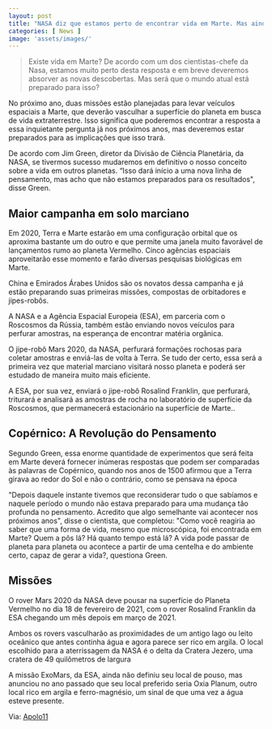 ```yaml
---
layout: post
title: "NASA diz que estamos perto de encontrar vida em Marte. Mas ainda estamos prontos para isso"
categories: [ News ]
image: 'assets/images/'
---
```


> Existe vida em Marte? De acordo com um dos cientistas-chefe da Nasa, estamos muito perto desta resposta e em breve deveremos absorver as novas descobertas. Mas será que o mundo atual está preparado para isso?

No próximo ano, duas missões estão planejadas para levar veículos espaciais a Marte, que deverão vasculhar a superfície do planeta em busca de vida extraterrestre. Isso significa que poderemos encontrar a resposta a essa inquietante pergunta já nos próximos anos, mas deveremos estar preparados para as implicações que isso trará.

De acordo com Jim Green, diretor da Divisão de Ciência Planetária, da NASA, se tivermos sucesso mudaremos em definitivo o nosso conceito sobre a vida em outros planetas. “Isso dará início a uma nova linha de pensamento, mas acho que não estamos preparados para os resultados", disse Green.

## Maior campanha em solo marciano

Em 2020, Terra e Marte estarão em uma configuração orbital que os aproxima bastante um do outro e que permite uma janela muito favorável de lançamentos rumo ao planeta Vermelho. Cinco agências espaciais aproveitarão esse momento e farão diversas pesquisas biológicas em Marte.

China e Emirados Árabes Unidos são os novatos dessa campanha e já estão preparando suas primeiras missões, compostas de orbitadores e jipes-robôs.

A NASA e a Agência Espacial Europeia (ESA), em parceria com o Roscosmos da Rússia, também estão enviando novos veículos para perfurar amostras, na esperança de encontrar matéria orgânica.

O jipe-robô Mars 2020, da NASA, perfurará formações rochosas para coletar amostras e enviá-las de volta à Terra. Se tudo der certo, essa será a primeira vez que material marciano visitará nosso planeta e poderá ser estudado de maneira muito mais eficiente.

A ESA, por sua vez, enviará o jipe-robô Rosalind Franklin, que perfurará, triturará e analisará as amostras de rocha no laboratório de superfície da Roscosmos, que permanecerá estacionário na superfície de Marte..

<script async src="https://pagead2.googlesyndication.com/pagead/js/adsbygoogle.js"></script>
<!-- Informat -->
<ins class="adsbygoogle"
     style="display:block"
     data-ad-client="ca-pub-2838251107855362"
     data-ad-slot="2327980059"
     data-ad-format="auto"
     data-full-width-responsive="true"></ins>
<script>
(adsbygoogle = window.adsbygoogle || []).push({});
</script>  

## Copérnico: A Revolução do Pensamento
Segundo Green, essa enorme quantidade de experimentos que será feita em Marte deverá fornecer inúmeras respostas que podem ser comparadas às palavras de Copérnico, quando nos anos de 1500 afirmou que a Terra girava ao redor do Sol e não o contrário, como se pensava na época

"Depois daquele instante tivemos que reconsiderar tudo o que sabíamos e naquele período o mundo não estava preparado para uma mudança tão profunda no pensamento. Acredito que algo semelhante vai acontecer nos próximos anos", disse o cientista, que completou: "Como você reagiria ao saber que uma forma de vida, mesmo que microscópica, foi encontrada em Marte? Quem a pôs lá? Há quanto tempo está lá? A vida pode passar de planeta para planeta ou acontece a partir de uma centelha e do ambiente certo, capaz de gerar a vida?, questiona Green.


## Missões
O rover Mars 2020 da NASA deve pousar na superfície do Planeta Vermelho no dia 18 de fevereiro de 2021, com o rover Rosalind Franklin da ESA chegando um mês depois em março de 2021.

Ambos os rovers vasculharão as proximidades de um antigo lago ou leito oceânico que antes continha água e agora parece ser rico em argila. O local escolhido para a aterrissagem da NASA é o delta da Cratera Jezero, uma cratera de 49 quilômetros de largura

A missão ExoMars, da ESA, ainda não definiu seu local de pouso, mas anunciou no ano passado que seu local preferido seria Oxia Planum, outro local rico em argila e ferro-magnésio, um sinal de que uma vez a água esteve presente.

Via: [Apolo11](https://www.apolo11.com/noticias.php?t=Estamos_perto_de_encontrar_vida_em_Marte._Mas_estamos_prontos_para_isso_&id=20191002-140501)

